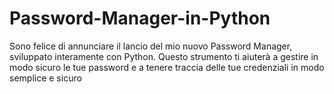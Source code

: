 # Password-Manager-in-Python
Sono felice di annunciare il lancio del mio nuovo Password Manager, sviluppato interamente con Python. Questo strumento ti aiuterà a gestire in modo sicuro le tue password e a tenere traccia delle tue credenziali in modo semplice e sicuro
